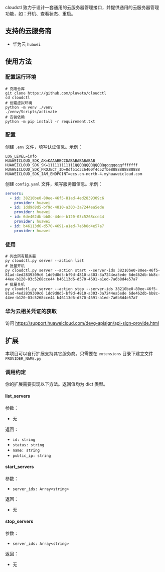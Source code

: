 cloudctl 致力于设计一套通用的云服务器管理接口，并提供通用的云服务器管理功能，如：开机、查看状态、重启。

## 支持的云服务商

+ 华为云 `huawei`

## 使用方法

### 配置运行环境

```shell
# 克隆仓库
git clone https://github.com/pluveto/cloudctl
cd cloudctl
# 创建虚拟环境
python -m venv ./venv
./venv/Scripts/activate
# 安装依赖
python -m pip install -r requirement.txt
```

### 配置

创建 `.env` 文件，填写认证信息。示例：

```shell
LOG_LEVEL=info
HUAWEICLOUD_SDK_AK=KAAABBCCDABABABABABAB
HUAWEICLOUD_SDK_SK=111111111111QQQQQQQQQQQQQqqqqqqqqfffffff
HUAWEICLOUD_SDK_PROJECT_ID=0df51c3c6400f4c52fbe8888888888888
HUAWEICLOUD_SDK_IAM_ENDPOINT=ecs.cn-north-4.myhuaweicloud.com
```

创建 `config.yaml` 文件，填写服务器信息。示例：

```yaml
servers:
  - id: 38210be0-80ee-46f5-81ad-4ed2839309c6
    provider: huawei
  - id: 1dd9d8d5-bf9d-4810-a303-3a7244ea5ede
    provider: huawei
  - id: 6de462db-bb8c-44ee-b120-03c5268cce44
    provider: huawei
  - id: b46113d6-d570-4691-a1ed-7a6b8d4e57a7
    provider: huawei
```

### 使用

```shell
# 列出所有服务器
py cloudctl.py server --action list
# 批量开机
py cloudctl.py server --action start --server-ids 38210be0-80ee-46f5-81ad-4ed2839309c6 1dd9d8d5-bf9d-4810-a303-3a7244ea5ede 6de462db-bb8c-44ee-b120-03c5268cce44 b46113d6-d570-4691-a1ed-7a6b8d4e57a7
# 批量关机
py cloudctl.py server --action stop --server-ids 38210be0-80ee-46f5-81ad-4ed2839309c6 1dd9d8d5-bf9d-4810-a303-3a7244ea5ede 6de462db-bb8c-44ee-b120-03c5268cce44 b46113d6-d570-4691-a1ed-7a6b8d4e57a7
```

### 华为云相关凭证的获取

访问 https://support.huaweicloud.com/devg-apisign/api-sign-provide.html

## 扩展

本项目可以自行扩展支持其它服务商。只需要在 `extensions` 目录下建立文件 `PROVIDER_NAME.py`

### 调用约定

你的扩展需要实现以下方法。返回值均为 dict 类型。
<!-- 
#### get_server_status
参数：
 + 无
返回： -->
#### list_servers

参数：
 + 无

返回：
 + `id: string`
 + `status: string`
 + `name: string`
 + `public_ip: string`

#### start_servers

参数：
 + `server_ids: Array<string>` 

返回：
 + 无

#### stop_servers

参数：
 + `server_ids: Array<string>` 

返回：
 + 无
